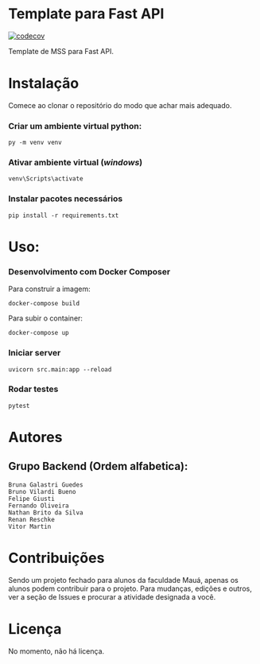 # Template para Fast API
[![codecov](https://codecov.io/gh/Maua-Dev/back_fastAPI_template/branch/main/graph/badge.svg?token=M16VBNGBR3)](https://codecov.io/gh/Maua-Dev/back_fastAPI_template)

Template de MSS para Fast API.

# Instalação

Comece ao clonar o repositório do modo que achar mais adequado.


### Criar um ambiente virtual python:
    py -m venv venv

### Ativar ambiente virtual (*windows*)
    venv\Scripts\activate

### Instalar pacotes necessários
    pip install -r requirements.txt

# Uso:

### Desenvolvimento com Docker Composer

Para construir a imagem:

    docker-compose build

Para subir o container:

    docker-compose up


### Iniciar server
    uvicorn src.main:app --reload

### Rodar testes
    pytest

# Autores
## Grupo Backend (Ordem alfabetica):
    Bruna Galastri Guedes
    Bruno Vilardi Bueno
    Felipe Giusti
    Fernando Oliveira
    Nathan Brito da Silva
    Renan Reschke
    Vitor Martin

# Contribuições
Sendo um projeto fechado para alunos da faculdade Mauá, apenas os alunos podem contribuir para o projeto. 
Para mudanças, edições e outros, ver a seção de Issues e procurar a atividade designada a você.

# Licença
No momento, não há licença. 
